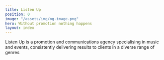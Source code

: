 ```yaml
---
title: Listen Up
position: 0
image: "/assets/img/og-image.png"
hero: Without promotion nothing happens
layout: index
---
```


Listen Up is a promotion and communications agency specialising in music and events, consistently delivering results to clients in a diverse range of genres